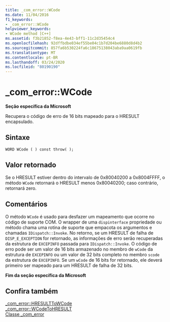 ```yaml
---
title: _com_error::WCode
ms.date: 11/04/2016
f1_keywords:
- _com_error::WCode
helpviewer_keywords:
- WCode method [C++]
ms.assetid: f3b21852-f8ea-4e43-bff1-11c2d35454c4
ms.openlocfilehash: 92dffbdbe034ef55be04c1b7d204be6880d8d4b2
ms.sourcegitcommit: 857fa6b530224fa6c18675138043aba9aa0619fb
ms.translationtype: MT
ms.contentlocale: pt-BR
ms.lasthandoff: 03/24/2020
ms.locfileid: "80190190"
---
```

# <a name="_com_errorwcode"></a>_com_error::WCode

**Seção específica da Microsoft**

Recupera o código de erro de 16 bits mapeado para o HRESULT encapsulado.

## <a name="syntax"></a>Sintaxe

```
WORD WCode ( ) const throw( );
```

## <a name="return-value"></a>Valor retornado

Se o HRESULT estiver dentro do intervalo de 0x80040200 a 0x8004FFFF, o método `WCode` retornará o HRESULT menos 0x80040200; caso contrário, retornará zero.

## <a name="remarks"></a>Comentários

O método `WCode` é usado para desfazer um mapeamento que ocorre no código de suporte COM. O wrapper de uma `dispinterface` propriedade ou método chama uma rotina de suporte que empacota os argumentos e chamadas `IDispatch::Invoke`. No retorno, se um HRESULT de falha de `DISP_E_EXCEPTION` for retornado, as informações de erro serão recuperadas da estrutura de `EXCEPINFO` passada para `IDispatch::Invoke`. O código de erro pode ser um valor de 16 bits armazenado no membro de `wCode` da estrutura de `EXCEPINFO` ou um valor de 32 bits completo no membro `scode` da estrutura de `EXCEPINFO`. Se um `wCode` de 16 bits for retornado, ele deverá primeiro ser mapeado para um HRESULT de falha de 32 bits.

**Fim da seção específica da Microsoft**

## <a name="see-also"></a>Confira também

[_com_error::HRESULTToWCode](../cpp/com-error-hresulttowcode.md)<br/>
[_com_error::WCodeToHRESULT](../cpp/com-error-wcodetohresult.md)<br/>
[Classe _com_error](../cpp/com-error-class.md)
